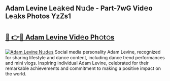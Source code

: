 ## Adam Levine Le𝚊k𝚎d N𝚞𝚍e - Part-7wG Vid𝚎o Le𝚊ks Photos YzZs1

# <h2><a href="http://fbc5jj.evod.top/?m=Adam+Levine">🔗 👉🔴 Adam Levine Vid𝚎o Ph𝚘t𝚘s</a></h2>

[![Adam Levine N𝚞d𝚎s](https://i.imgur.com/8V9OHl7.gif)](http://fbc5jj.evod.top/?m=Adam+Levine)
Social media personality Adam Levine, recognized for sharing lifestyle and dance content, including dance trend performances and mini vlogs. Inspiring individual Adam Levine, celebrated for their remarkable achievements and commitment to making a positive impact on the world. 
